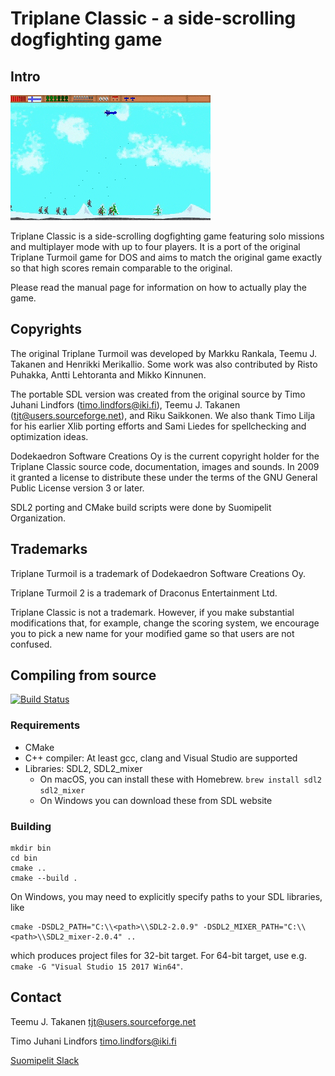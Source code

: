# Triplane Classic - a side-scrolling dogfighting game

## Intro

![Triplane GIF](https://github.com/suomipelit/suomipelit.github.io/blob/master/gifs/triplane.gif)

Triplane Classic is a side-scrolling dogfighting game featuring solo
missions and multiplayer mode with up to four players. It is a port of
the original Triplane Turmoil game for DOS and aims to match the
original game exactly so that high scores remain comparable to the
original.

Please read the manual page for information on how to actually play
the game.

## Copyrights

The original Triplane Turmoil was developed by Markku Rankala, Teemu
J. Takanen and Henrikki Merikallio. Some work was also contributed by
Risto Puhakka, Antti Lehtoranta and Mikko Kinnunen. 

The portable SDL version was created from the original source by Timo
Juhani Lindfors (timo.lindfors@iki.fi), Teemu J. Takanen
(tjt@users.sourceforge.net), and Riku Saikkonen. We also thank Timo Lilja
for his earlier Xlib porting efforts and Sami Liedes for
spellchecking and optimization ideas.

Dodekaedron Software Creations Oy is the current copyright holder for
the Triplane Classic source code, documentation, images and sounds. In
2009 it granted a license to distribute these under the terms of the
GNU General Public License version 3 or later.

SDL2 porting and CMake build scripts were done by Suomipelit Organization.

## Trademarks

Triplane Turmoil is a trademark of Dodekaedron Software
Creations Oy.

Triplane Turmoil 2 is a trademark of Draconus Entertainment Ltd.

Triplane Classic is not a trademark. However, if you make substantial
modifications that, for example, change the scoring system, we
encourage you to pick a new name for your modified game so that users
are not confused.

## Compiling from source

[![Build Status](https://api.travis-ci.org/suomipelit/triplane.svg?branch=master)](https://travis-ci.org/suomipelit/triplane)

### Requirements

- CMake
- C++ compiler: At least gcc, clang and Visual Studio are supported
- Libraries: SDL2, SDL2_mixer
  - On macOS, you can install these with Homebrew. `brew install sdl2 sdl2_mixer`
  - On Windows you can download these from SDL website

### Building

```shell
mkdir bin
cd bin
cmake ..
cmake --build .
```

On Windows, you may need to explicitly specify paths to your SDL libraries, like
```shell
cmake -DSDL2_PATH="C:\\<path>\\SDL2-2.0.9" -DSDL2_MIXER_PATH="C:\\<path>\\SDL2_mixer-2.0.4" ..
```
which produces project files for 32-bit target. For 64-bit target, use e.g. `cmake -G "Visual Studio 15 2017 Win64"`.

## Contact

Teemu J. Takanen <tjt@users.sourceforge.net>

Timo Juhani Lindfors <timo.lindfors@iki.fi>

[Suomipelit Slack](https://join.slack.com/t/suomipelit/shared_invite/enQtNDg1ODkwODU4MTE4LWExY2Q3Mjc0ODg3OTY3ZjlmYThkZDRlMDBjZWUwM2I4NWZlZTFkMWI4YjM1OTM1ODQ4NGQ1NGFiNjQ5MjY0NzM)
